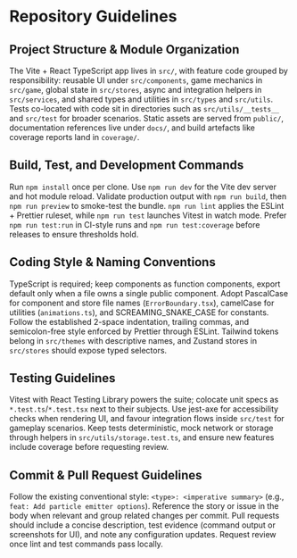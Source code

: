 # Repository Guidelines

## Project Structure & Module Organization
The Vite + React TypeScript app lives in `src/`, with feature code grouped by responsibility: reusable UI under `src/components`, game mechanics in `src/game`, global state in `src/stores`, async and integration helpers in `src/services`, and shared types and utilities in `src/types` and `src/utils`. Tests co-located with code sit in directories such as `src/utils/__tests__` and `src/test` for broader scenarios. Static assets are served from `public/`, documentation references live under `docs/`, and build artefacts like coverage reports land in `coverage/`.

## Build, Test, and Development Commands
Run `npm install` once per clone. Use `npm run dev` for the Vite dev server and hot module reload. Validate production output with `npm run build`, then `npm run preview` to smoke-test the bundle. `npm run lint` applies the ESLint + Prettier ruleset, while `npm run test` launches Vitest in watch mode. Prefer `npm run test:run` in CI-style runs and `npm run test:coverage` before releases to ensure thresholds hold.

## Coding Style & Naming Conventions
TypeScript is required; keep components as function components, export default only when a file owns a single public component. Adopt PascalCase for component and store file names (`ErrorBoundary.tsx`), camelCase for utilities (`animations.ts`), and SCREAMING_SNAKE_CASE for constants. Follow the established 2-space indentation, trailing commas, and semicolon-free style enforced by Prettier through ESLint. Tailwind tokens belong in `src/themes` with descriptive names, and Zustand stores in `src/stores` should expose typed selectors.

## Testing Guidelines
Vitest with React Testing Library powers the suite; colocate unit specs as `*.test.ts`/`*.test.tsx` next to their subjects. Use jest-axe for accessibility checks when rendering UI, and favour integration flows inside `src/test` for gameplay scenarios. Keep tests deterministic, mock network or storage through helpers in `src/utils/storage.test.ts`, and ensure new features include coverage before requesting review.

## Commit & Pull Request Guidelines
Follow the existing conventional style: `<type>: <imperative summary>` (e.g., `feat: Add particle emitter options`). Reference the story or issue in the body when relevant and group related changes per commit. Pull requests should include a concise description, test evidence (command output or screenshots for UI), and note any configuration updates. Request review once lint and test commands pass locally.
